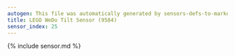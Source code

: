 ```yaml
---
autogen: This file was automatically generated by sensors-defs-to-markdown.py
title: LEGO WeDo Tilt Sensor (9584)
sensor_index: 25
---
```


{% include sensor.md %}
